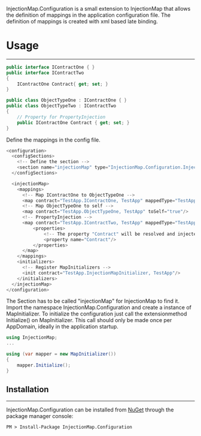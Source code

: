 InjectionMap.Configuration is a small extension to InjectionMap that allows the definition of mappings in the application configuration file. The definition of mappings is created with xml based late binding.

# Usage
------------------------------

```csharp
public interface IContractOne { }
public interface IContractTwo 
{
	IContractOne Contract{ get; set; }
}

public class ObjectTypeOne : IContractOne { }
public class ObjectTypeTwo : IContractTwo 
{ 
	// Property for PropertyInjection
	public IContractOne Contract { get; set; }
}
```
Define the mappings in the config file.
```csharp
<configuration>
  <configSections>
    <!-- Define the section -->
    <section name="injectionMap" type="InjectionMap.Configuration.InjectionMapSection, InjectionMap.Configuration" />
  </configSections>

  <injectionMap>
    <mappings>
      <!-- Map IContractOne to ObjectTypeOne -->
      <map contract="TestApp.IContractOne, TestApp" mappedType="TestApp.ObjectTypeOne, TestApp"/>
      <!-- Map ObjectTypeOne to self -->
      <map contract="TestApp.ObjectTypeOne, TestApp" toSelf="true"/>
      <!-- PropertyInjection -->
      <map contract="TestApp.IContractTwo, TestApp" mappedType="TestApp.ObjectTypeTwo, TestApp">
	      <properties>
		      <!-- The property "Contract" will be resolved and injected -->
	          <property name="Contract"/>
	      </properties>
      </map>
    </mappings>
    <initializers>
      <!-- Register MapInitializers -->
      <init contract="TestApp.InjectionMapInitializer, TestApp"/>
    </initializers>
  </injectionMap>
</configuration>
```
The Section has to be called "injectionMap" for InjectionMap to find it.
Import the namespace InjectionMap.Configuration and create a instance of MapInitializer. To initialize the configuration just call the extensionmethod Initialize() on MapInitializer. This call should only be made once per AppDomain, ideally in the application startup.
```csharp
using InjectionMap;
...

using (var mapper = new MapInitializer())
{
    mapper.Initialize();
}
```
## Installation
------------------------------
InjectionMap.Configuration can be installed from [NuGet](http://docs.nuget.org/docs/start-here/installing-nuget) through the package manager console:  

    PM > Install-Package InjectionMap.Configuration